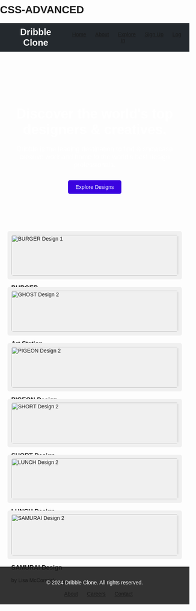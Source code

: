 # CSS-ADVANCED

<!DOCTYPE html>
<html lang="en">
<head>
    <meta charset="UTF-8">
    <meta name="viewport" content="width=device-width, initial-scale=1.0">
    <title>Dribble Clone</title>
    <style>
        body {
            font-family: Arial, sans-serif;
            margin: 0;
            padding: 0;
        }
        header {
            background-color: #24292e;
            padding: 10px 20px;
            color: #fff;
            display: flex;
            justify-content: space-between;
            align-items: center;
        }
        header h1 {
            font-size: 24px;
            margin: 0;
        }
        nav ul {
            list-style-type: none;
            margin: 0;
            padding: 0;
        }
        nav ul li {
            display: inline;
            margin-left: 20px;
        }
        .hero {
            background-image: url('BG.jpg');
            background-size: cover;
            background-position: center;
            height: 400px;
            display: flex;
            flex-direction: column;
            justify-content: center;
            align-items: center;
            text-align: center;
            color: #fff;
        }
        .hero h2 {
            font-size: 36px;
            margin: 0;
            padding: 10px;
        }
        .hero p {
            font-size: 18px;
            margin: 0;
            padding: 10px;
        }
        .button {
            display: inline-block;
            background-color: #3a02e0;
            color: #fff;
            text-decoration: none;
            padding: 10px 20px;
            border-radius: 5px;
            margin-top: 20px;
            transition: background-color 0.3s ease;
        }
        .button:hover {
            background-color: #f7f9fa;
        }
        .featured-designs {
            padding: 20px;
            display: grid;
            grid-template-columns: repeat(auto-fill, minmax(250px, 1fr));
            gap: 20px;
        }
        .featured-design {
            background-color: #f0f0f0;
            padding: 10px;
            border-radius: 5px;
        }
        .featured-design img {
            width: 100%;
            height: auto;
            border-radius: 5px;
        }
        footer {
            background-color: #333;
            color: #fff;
            padding: 20px;
            text-align: center;
        }
    </style>
</head>
<body>
    <header>
        <h1>Dribble Clone</h1>
        <nav>
            <ul>
                <li><a href="home.html">Home</a></li>
                <li><a href="about.html">About</a></li>
                <li><a href="explore.html">Explore</a></li>
                <li><a href="signup.html">Sign Up</a></li>
                <li><a href="login.html">Log In</a></li>
            </ul>
        </nav>
    </header>
    <section class="hero">
        <h2>Discover the world's top designers & creatives.</h2>
        <p>Dribble is the leading destination to find & showcase creative work and home to the world's best design professionals.</p>
        <a href="#" class="button">Explore Designs</a>
    </section>
    <section class="featured-designs">
        <div class="featured-design">
            <img src="burger.jpg" alt="BURGER Design 1">
            <h3>BURGER</h3>
            <p>by Mary Maka</p>
        </div>
        <div class="featured-design">
            <img src="ghost.png" alt="GHOST Design 2">
            <h3>Art Station</h3>
            <p>by Manuel Cetina</p>
        </div>
        <div class="featured-design">
            <img src="pigeon.jpg" alt="PIGEON Design 2">
            <h3>PIGEON  Design</h3>
            <p>by Lisa McCormick</p>
        </div>
        <div class="featured-design">
            <img src="sport.jpg" alt="SHORT Design 2">
            <h3>SHORT Design</h3>
            <p>by Jetpacks and Rollerskates</p>
        </div>
        <div class="featured-design">
            <img src="lunch.jpg" alt="LUNCH Design 2">
            <h3>LUNCH  Design</h3>
            <p>by Lisa McCormick</p>
        </div>
        <div class="featured-design">
            <img src="Samurai.jpg" alt="SAMURAI Design 2">
            <h3>SAMURAI Design</h3>
            <p>by Lisa McCormick</p>
        </div>
        <!-- Repeat for more featured designs -->
    </section>
    <footer>
        <p>&copy; 2024 Dribble Clone. All rights reserved.</p>
        <nav>
            <ul>
                <li><a href="#">About</a></li>
                <li><a href="#">Careers</a></li>
                <li><a href="#">Contact</a></li>
            </ul>
        </nav>
    </footer>
</body>
</html>
